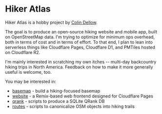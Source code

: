 # Hiker Atlas

Hiker Atlas is a hobby project by [Colin Dellow](https://cldellow.com).

The goal is to produce an open-source hiking website and mobile app, built on OpenStreetMap data. I'm trying to optimize for minimum ops overhead, both in terms of cost and in terms of effort. To that end, I plan to lean into serverless things like Cloudflare Pages, Cloudflare D1, and PMTiles hosted on Cloudflare R2.

I'm mainly interested in scratching my own itches -- multi-day backcountry hiking trips in North America. Feedback on how to make it more generally useful is welcome, too.

You may be interested in:

- [basemap](https://github.com/hikeratlas/basemap) - build a hiking-focused basemap
- [website](https://github.com/hikeratlas/website) - a Remix-based web frontend designed for Cloudflare Pages
- [qrank](https://github.com/hikeratlas/qrank) - scripts to produce a SQLite QRank DB
- [routes](https://github.com/hikeratlas/routes) - scripts to canonicalize OSM objects into hiking trails
